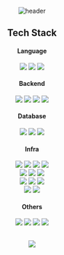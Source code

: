 <div align=center>
  
![header](https://capsule-render.vercel.app/api?type=cylinder&color=000000&height=100&section=header&text=Jimin&nbsp;Ju&fontColor=ffffff&fontSize=42&animation=fadeIn&fontAlignY=50&desc=Backend&nbsp;Developer&descAlignY=88&descAlign=50)
  
<h2>Tech Stack</h2>
 <div>
  <div>
    <h4>Language</h4>    
    <img src="https://img.shields.io/badge/javascript-%23323330.svg?style=flat-square&logo=javascript&logoColor=#F7DF1E"/>
    <img src="https://img.shields.io/badge/typescript-%23007ACC.svg?style=flat-square&logo=typescript&logoColor=white"/>
    <img src="https://img.shields.io/badge/python-3670A0?style=flat-square&logo=python&logoColor=ffdd54"/>  
  </div>
  <div>
    <h4>Backend</h4>
    <img src="https://img.shields.io/badge/node.js-6DA55F?style=flat-square&logo=node.js&logoColor=white"/>
    <img src="https://img.shields.io/badge/express.js-%23404d59.svg?style=flat-square&logo=express&logoColor=%2361DAFB"/>
    <img src="https://img.shields.io/badge/nestjs-%23E0234E.svg?style=flat-square&logo=nestjs&logoColor=white"/>
    <img src="https://img.shields.io/badge/flask-%23000.svg?style=flat-square&logo=flask&logoColor=white"/>
  </div>
  <div>
    <h4>Database</h4>
    <img src="https://img.shields.io/badge/-MySQL-4479A1?style=flat-square&logo=MySQL&logoColor=white"/>
    <img src="https://img.shields.io/badge/-MongoDB-black?style=flat-square&logo=mongodb"/>
    <img src="https://img.shields.io/badge/redis-%23DD0031.svg?style=flat-square&logo=redis&logoColor=white"/>
  </div>
  <div>
    <h4>Infra</h4>
    <img src="https://img.shields.io/badge/AWS-232F3E?style=flat-square&logo=amazon-aws&logoColor=white"/>
    <img src="https://img.shields.io/badge/docker-%230db7ed.svg?style=flat-square&logo=docker&logoColor=white"/>
    <img src="https://img.shields.io/badge/nginx-%23009639.svg?style=flat-square&logo=nginx&logoColor=white"/>
    <img src="https://img.shields.io/badge/GitHub&nbsp;Actions-2088FF?style=flat-square&logo=githubactions&logoColor=white"/>  
    </br>
    <img src="https://img.shields.io/badge/AWS&nbsp;Lamda-%23FF9900.svg?style=flat-square&logo=awslambda&logoColor=white"/>
    <img src="https://img.shields.io/badge/AWS&nbsp;CodeDeploy-527FFF?style=flat-square&logoColor=white"/> 
    <img src="https://img.shields.io/badge/AWS&nbsp;CloudFront-8C4FFF?style=flat-square&logoColor=white"/>
    </br>
    <img src="https://img.shields.io/badge/AWS&nbsp;EC2-FF9900?style=flat-square&logo=amazonec2&logoColor=white"/>  
    <img src="https://img.shields.io/badge/AWS&nbsp;S3-569A31?style=flat-square&logo=amazons3&logoColor=white"/>
    <img src="https://img.shields.io/badge/AWS&nbsp;RDS-527FFF?style=flat-square&logo=amazonrds&logoColor=white"/>
    </br>
    <img src="https://img.shields.io/badge/AWS&nbsp;Route53-8C4FFF?style=flat-square&logo=amazonroute53&logoColor=white"/>
    <img src="https://img.shields.io/badge/AWS&nbsp;Certificate&nbsp;Manager-d5222c?style=flat-square&logoColor=white"/>       
  </div>
  <div>
    <h4>Others</h4>
    <img src="https://img.shields.io/badge/Linux-FCC624?style=flat-square&logo=linux&logoColor=black"/>
    <img src="https://img.shields.io/badge/-Git-black?style=flat-square&logo=git"/>
    <img src="https://img.shields.io/badge/-GitHub-181717?style=flat-square&logo=github"/>    
    <img src="https://img.shields.io/badge/-Swagger-%23Clojure?style=flat-square&logo=swagger&logoColor=white"/>    
  </div>
</div>
</br>

<a href="https://hits.seeyoufarm.com"><img src="https://hits.seeyoufarm.com/api/count/incr/badge.svg?url=https%3A%2F%2Fgithub.com%2Fjujigithub%2Fhit-counter&count_bg=%2379C83D&title_bg=%23555555&icon=&icon_color=%23E7E7E7&title=hits&edge_flat=false"/></a>

</div>
